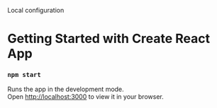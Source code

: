 Local configuration

# Getting Started with Create React App

### `npm start`

Runs the app in the development mode.\
Open [http://localhost:3000](http://localhost:3000) to view it in your browser.

